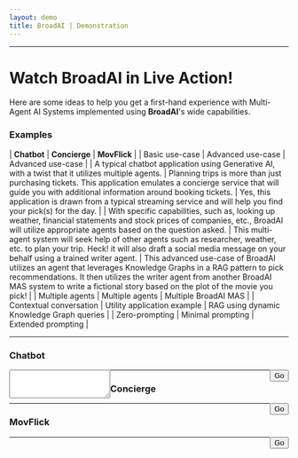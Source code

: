 ```yaml
---
layout: demo
title: BroadAI | Demonstration
---
```


---

# Watch BroadAI in Live Action!

Here are some ideas to help you get a first-hand experience with Multi-Agent AI Systems implemented using **BroadAI**'s wide capabilities.

### Examples

| **Chatbot** | **Concierge** | **MovFlick** |
| Basic use-case | Advanced use-case | Advanced use-case |
| A typical chatbot application using Generative AI, with a twist that it utilizes multiple agents. | Planning trips is more than just purchasing tickets. This application emulates a concierge service that will guide you with additional information around booking tickets. | Yes, this application is drawn from a typical streaming service and will help you find your pick(s) for the day. | 
| With specific capabilities, such as, looking up weather, financial statements and stock prices of companies, etc., BroadAI will utilize appropriate agents based on the question asked. | This multi-agent system will seek help of other agents such as researcher, weather, etc. to plan your trip. Heck! it will also draft a social media message on your behalf using a trained writer agent. | This advanced use-case of BroadAI utilizes an agent that leverages Knowledge Graphs in a RAG pattern to pick recommendations. It then utilizes the writer agent from another BroadAI MAS system to write a fictional story based on the plot of the movie you pick! |
| Multiple agents | Multiple agents | Multiple BroadAI MAS |
| Contextual conversation | Utility application example | RAG using dynamic Knowledge Graph queries |
| Zero-prompting | Minimal prompting | Extended prompting |


---

<h3 id="chatbot">
  Chatbot
</h3>
<div class="top">
  <div class="mission">
    <form>
      <div style="float:left;">
        <!-- form elements here -->
        <textarea id="chatbox" rows="3" required></textarea>
      </div>
      <!--  -->
      <div style="float:right;">
        <input type="button" id="btnGoChatbot" value="Go" onClick="goChatbot()">
      </div>
    </form>
    <div class="plan" id="planChatbot"> <!-- .. plan .. --> </div>
  </div>

  <div class="lead">
    <div id="responseChatbot"> <!-- .. response .. --> </div>
  </div>
</div>

---

<h3 id="concierge">
  Concierge
</h3>
<div class="top">
  <div class="mission">
    <form>
      <div style="float:left;">
      <!-- form elements here -->
      </div>
      <!--  -->
      <div style="float:right;">
        <input type="button" value="Go" onClick="goConcierge()">
      </div>
    </form>
    <div class="plan" id="planConcierge"> <!-- .. plan .. --> </div>
  </div>

  <div class="lead">
    <div id="responseConcierge"> <!-- .. response .. --> </div>
  </div>
</div>

---

<h3 id="movflick">
  MovFlick
</h3>
<div class="top">
  <div class="mission">
    <form>
      <div style="float:left;">
      <!-- form elements here -->
      </div>
      <!--  -->
      <div style="float:right;">
        <input type="button" value="Go" onClick="goMovflick()">
      </div>
    </form>
    <div class="plan" id="planMovflick"> <!-- .. plan .. --> </div>
  </div>

  <div class="lead">
    <div id="responseMovflick"> <!-- .. response .. --> </div>
  </div>
</div>

---



<!-- 

<textarea id="notes" name="notes" rows="6" required style="width:calc(100% - 20px); padding:10px; margin:0.5em 0; border:1px solid #ddd; border-radius:4px; box-sizing:border-box;"></textarea>
<div style='padding:0;width:100%;margin-bottom:2em;'>
  <div style="float:left;">
    <input type="checkbox" id="history" name="history" style="margin-right: 10px;">
    <label for="history">Enable follow up</label>
  </div>
  <div style="float:right;">
    <input type="button" id="btngo" value="Go" onClick="go()" style="font-family: 'Architects Daughter', 'Helvetica Neue', Helvetica, Arial, serif; font-size: 18px; text-align: center; padding: 10px; margin: 0 10px 10px 0; color: #fff; background-color: #2e7bcf; border: none; border-radius: 5px; -moz-border-radius: 5px; -webkit-border-radius: 5px;">
  </div>
</div>

-->